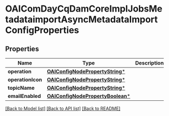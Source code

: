 # OAIComDayCqDamCoreImplJobsMetadataimportAsyncMetadataImportConfigProperties

## Properties
Name | Type | Description | Notes
------------ | ------------- | ------------- | -------------
**operation** | [**OAIConfigNodePropertyString***](OAIConfigNodePropertyString.md) |  | [optional] 
**operationIcon** | [**OAIConfigNodePropertyString***](OAIConfigNodePropertyString.md) |  | [optional] 
**topicName** | [**OAIConfigNodePropertyString***](OAIConfigNodePropertyString.md) |  | [optional] 
**emailEnabled** | [**OAIConfigNodePropertyBoolean***](OAIConfigNodePropertyBoolean.md) |  | [optional] 

[[Back to Model list]](../README.md#documentation-for-models) [[Back to API list]](../README.md#documentation-for-api-endpoints) [[Back to README]](../README.md)


